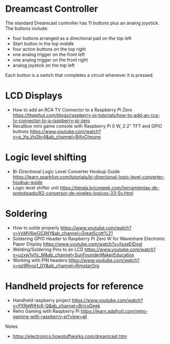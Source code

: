 # Dreamcast Controller

The standard Dreamcast controller has 11 buttons plus an analog joystick. The buttons include:

- four buttons arranged as a directional pad on the top left
- Start button in the top middle
- four action buttons on the top right
- one analog trigger on the front left
- one analog trigger on the front right
- analog joystick on the top left

Each button is a switch that completes a circuit whenever it is pressed.

# LCD Displays

- How to add an RCA TV Connector to a Raspberry Pi Zero https://thepihut.com/blogs/raspberry-pi-tutorials/how-to-add-an-rca-tv-connector-to-a-raspberry-pi-zero
- Recalbox mini game console with Raspberry Pi 0 W, 2.2" TFT and GPIO buttons https://www.youtube.com/watch?v=q_Xg_Vp2br4&ab_channel=BillyCheung

# Logic level shifting
- Bi-Directional Logic Level Converter Hookup Guide https://learn.sparkfun.com/tutorials/bi-directional-logic-level-converter-hookup-guide
- Logic level shifter unit https://tienda.bricogeek.com/herramientas-de-prototipado/82-conversor-de-niveles-logicos-33-5v.html

# Soldering

- How to solde properly https://www.youtube.com/watch?v=VxMV6wGS3NY&ab_channel=GreatScott%21
- Soldering GPIO Header to Raspberry Pi Zero W for Waveshare Electronic Paper Display https://www.youtube.com/watch?v=iIxzeEIDsgI
- Welding/Soldering Pins to an LCD  https://www.youtube.com/watch?v=uzxw1yl1s_M&ab_channel=SunFounderMakerEducation
- Working with PIN headers https://www.youtube.com/watch?v=qz9Ryos1_GY&ab_channel=RimstarOrg

# Handheld projects for reference
- Handheld raspberry project https://www.youtube.com/watch?v=PXReWIHc6-Q&ab_channel=BricoGeek
- Retro Gaming with Raspberry Pi https://learn.adafruit.com/retro-gaming-with-raspberry-pi?view=all

Notes
- https://electronics.howstuffworks.com/dreamcast.htm
